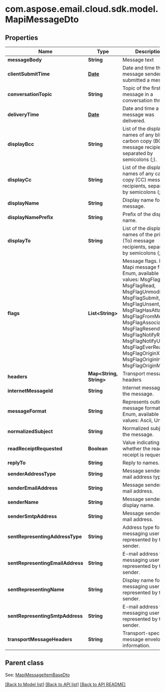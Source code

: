 
# com.aspose.email.cloud.sdk.model.MapiMessageDto
## Properties
Name | Type | Description | Notes
------------ | ------------- | ------------- | -------------
**messageBody** | **String** | Message text              |  [optional]
**clientSubmitTime** | [**Date**](Date.md) | Date and time the message sender submitted a message.              | 
**conversationTopic** | **String** | Topic of the first message in a conversation thread.              |  [optional]
**deliveryTime** | [**Date**](Date.md) | Date and time a message was delivered.              | 
**displayBcc** | **String** | List of the display names of any blind carbon copy (BCC) message recipients, separated by semicolons (;).              |  [optional]
**displayCc** | **String** | List of the display names of any carbon copy (CC) message recipients, separated by semicolons (;).              |  [optional]
**displayName** | **String** | Display name for the message.              |  [optional]
**displayNamePrefix** | **String** | Prefix of the display name.              |  [optional]
**displayTo** | **String** | List of the display names of the primary (To) message recipients, separated by semicolons (;).              |  [optional]
**flags** | **List&lt;String&gt;** | Message flags.              Items: Mapi message flags. Enum, available values: MsgFlagZero, MsgFlagRead, MsgFlagUnmodified, MsgFlagSubmit, MsgFlagUnsent, MsgFlagHasAttach, MsgFlagFromMe, MsgFlagAssociated, MsgFlagResend, MsgFlagNotifyRead, MsgFlagNotifyUnread, MsgFlagEverRead, MsgFlagOriginX400, MsgFlagOriginInternet, MsgFlagOriginMiscExt |  [optional]
**headers** | **Map&lt;String, String&gt;** | Transport message headers              |  [optional]
**internetMessageId** | **String** | Internet message id of the message.              |  [optional]
**messageFormat** | **String** | Represents outlook message format. Enum, available values: Ascii, Unicode | 
**normalizedSubject** | **String** | Normalized subject of the message.              |  [optional]
**readReceiptRequested** | **Boolean** | Value indicating whether the read receipt is requested. | 
**replyTo** | **String** | Reply to names. |  [optional]
**senderAddressType** | **String** | Message sender&#39;s e-mail address type. |  [optional]
**senderEmailAddress** | **String** | Message sender&#39;s e-mail address. |  [optional]
**senderName** | **String** | Message sender&#39;s display name. |  [optional]
**senderSmtpAddress** | **String** | Message sender&#39;s e-mail address. |  [optional]
**sentRepresentingAddressType** | **String** | Address type for the messaging user represented by the sender. |  [optional]
**sentRepresentingEmailAddress** | **String** | E-mail address for the messaging user represented by the sender. |  [optional]
**sentRepresentingName** | **String** | Display name for the messaging user represented by the sender. |  [optional]
**sentRepresentingSmtpAddress** | **String** | E-mail address for the messaging user represented by the sender. |  [optional]
**transportMessageHeaders** | **String** | Transport-specific message envelope information. |  [optional]


## Parent class

See: [MapiMessageItemBaseDto](MapiMessageItemBaseDto.md)

[[Back to Model list]](README.md#documentation-for-models) [[Back to API list]](README.md#documentation-for-api-endpoints) [[Back to API README]](README.md)

